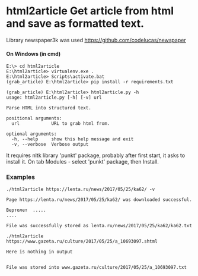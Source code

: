 # html2article Get article from html and save as formatted text.
 
Library newspaper3k was used https://github.com/codelucas/newspaper
 
#### On Windows (in cmd)
```
E:\> cd html2article
E:\html2article> virtualenv.exe .
E:\html2article> Scripts\activate.bat
(grab_article) E:\html2article> pip install -r requirements.txt

(grab_article) E:\html2article> html2article.py -h
usage: html2article.py [-h] [-v] url

Parse HTML into structured text.

positional arguments:
  url            URL to grab html from.

optional arguments:
  -h, --help     show this help message and exit
  -v, --verbose  Verbose output

```  

It requires nltk library 'punkt' package, probably after first start, it asks
to install it. On tab Modules - select 'punkt' package, then Install.

### Examples 

```
./html2article https://lenta.ru/news/2017/05/25/ka62/ -v

Page https://lenta.ru/news/2017/05/25/ka62/ was downloaded successful.

Вертолет  .....
....

File was successfully stored as lenta.ru/news/2017/05/25/ka62/ka62.txt

```

```
./html2article https://www.gazeta.ru/culture/2017/05/25/a_10693097.shtml

Here is nothing in output


File was stored into www.gazeta.ru/culture/2017/05/25/a_10693097.txt

```
